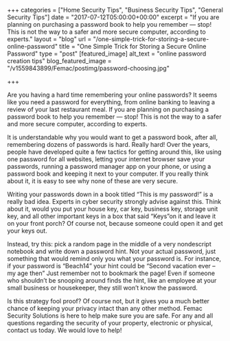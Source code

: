 +++
categories = ["Home Security Tips", "Business Security Tips", "General Security Tips"]
date = "2017-07-12T05:00:00+00:00"
excerpt = "If you are planning on purchasing a password book to help you remember — stop! This is not the way to a safer and more secure computer, according to experts."
layout = "blog"
url = "/one-simple-trick-for-storing-a-secure-online-password"
title = "One Simple Trick for Storing a Secure Online Password"
type = "post"
[featured_image]
alt_text = "online password creation tips"
blog_featured_image = "/v1559843899/Femac/postimg/password-choosing.jpg"

+++

Are you having a hard time remembering your online passwords? It seems like you need a password for everything, from online banking to leaving a review of your last restaurant meal. If you are planning on purchasing a password book to help you remember — stop! This is not the way to a safer and more secure computer, according to experts.

It is understandable why you would want to get a password book, after all, remembering dozens of passwords is hard. Really hard! Over the years, people have developed quite a few tactics for getting around this, like using one password for all websites, letting your internet browser save your passwords, running a password manager app on your phone, or using a password book and keeping it next to your computer. If you really think about it, it is easy to see why none of these are very secure.

Writing your passwords down in a book titled “This is my password!” is a really bad idea. Experts in cyber security strongly advise against this. Think about it, would you put your house key, car key, business key, storage unit key, and all other important keys in a box that said “Keys”on it and leave it on your front porch? Of course not, because someone could open it and get your keys out.

Instead, try this: pick a random page in the middle of a very nondescript notebook and write down a password hint. Not your actual password, just something that would remind only you what your password is. For instance, if your password is “Beach14” your hint could be “Second vacation ever – my age then” Just remember not to bookmark the page! Even if someone who shouldn’t be snooping around finds the hint, like an employee at your small business or housekeeper, they still won’t know the password.

Is this strategy fool proof? Of course not, but it gives you a much better chance of keeping your privacy intact than any other method. Femac Security Solutions is here to help make sure you are safe. For any and all questions regarding the security of your property, electronic or physical, contact us today. We would love to help!